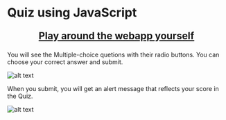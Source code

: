 # Quiz using JavaScript

<p align="center" style="font-size:160%;"><b><a  href="https://parthmshah1302.github.io/QuizUsingJS/"> Play around the webapp yourself</b></a></p>


You will see the Multiple-choice quetions with their radio buttons. You can choose your correct answer and submit.

![alt text](https://github.com/parthmshah1302/QuizUsingJS/blob/main/Screenshots/1.png)

When you submit, you will get an alert message that reflects your score in the Quiz. 

![alt text](https://github.com/parthmshah1302/QuizUsingJS/blob/main/Screenshots/2.png)





